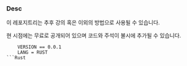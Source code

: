### Desc
이 레포지트리는 추후 강의 혹은 이외의 방법으로 사용될 수 있습니다.  

현 시점에는 무료로 공개되어 있으며 코드와 주석이 불시에 추가될 수 있습니다.  

```
    VERSION == 0.0.1
    LANG = RUST
```Rust